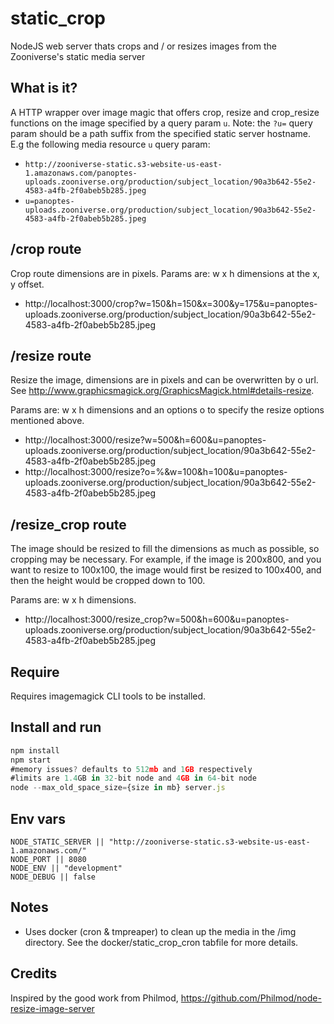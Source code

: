# static_crop

NodeJS web server thats crops and / or resizes images from the Zooniverse's static media server

## What is it?
A HTTP wrapper over image magic that offers crop, resize and crop_resize functions on the image specified by a query param `u`. Note: the `?u=` query param should be a path suffix from the specified static server hostname. E.g the following media resource `u` query param:
+ `http://zooniverse-static.s3-website-us-east-1.amazonaws.com/panoptes-uploads.zooniverse.org/production/subject_location/90a3b642-55e2-4583-a4fb-2f0abeb5b285.jpeg`
+ `u=panoptes-uploads.zooniverse.org/production/subject_location/90a3b642-55e2-4583-a4fb-2f0abeb5b285.jpeg`

## /crop route
Crop route dimensions are in pixels. Params are: w x h dimensions at the x, y offset.

+ http://localhost:3000/crop?w=150&h=150&x=300&y=175&u=panoptes-uploads.zooniverse.org/production/subject_location/90a3b642-55e2-4583-a4fb-2f0abeb5b285.jpeg

## /resize route
Resize the image, dimensions are in pixels and can be overwritten by o url. See http://www.graphicsmagick.org/GraphicsMagick.html#details-resize.

Params are: w x h dimensions and an options o to specify the resize options mentioned above.

 + http://localhost:3000/resize?w=500&h=600&u=panoptes-uploads.zooniverse.org/production/subject_location/90a3b642-55e2-4583-a4fb-2f0abeb5b285.jpeg
 + http://localhost:3000/resize?o=%&w=100&h=100&u=panoptes-uploads.zooniverse.org/production/subject_location/90a3b642-55e2-4583-a4fb-2f0abeb5b285.jpeg


## /resize_crop route
The image should be resized to fill the dimensions as much as possible, so cropping may be necessary. For example, if the image is 200x800, and you want to resize to 100x100, the image would first be resized to 100x400, and then the height would be cropped down to 100.

Params are: w x h dimensions.

+ http://localhost:3000/resize_crop?w=500&h=600&u=panoptes-uploads.zooniverse.org/production/subject_location/90a3b642-55e2-4583-a4fb-2f0abeb5b285.jpeg

## Require
Requires imagemagick CLI tools to be installed.

## Install and run
```js
npm install
npm start
#memory issues? defaults to 512mb and 1GB respectively
#limits are 1.4GB in 32-bit node and 4GB in 64-bit node
node --max_old_space_size={size in mb} server.js
```
## Env vars
```
NODE_STATIC_SERVER || "http://zooniverse-static.s3-website-us-east-1.amazonaws.com/"
NODE_PORT || 8080
NODE_ENV || "development"
NODE_DEBUG || false
```

## Notes
  - Uses docker (cron & tmpreaper) to clean up the media in the /img directory. See the docker/static_crop_cron tabfile for more details.

## Credits
Inspired by the good work from Philmod, https://github.com/Philmod/node-resize-image-server
